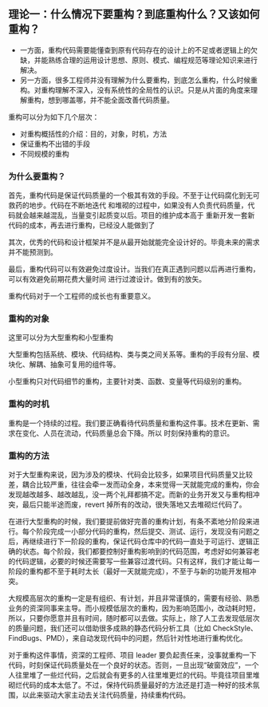## 理论一：什么情况下要重构？到底重构什么？又该如何重构？
- 一方面，重构代码需要能懂查到原有代码存在的设计上的不足或者逻辑上的欠缺，并能熟练合理的运用设计思想、原则、模式、编程规范等理论知识来进行解决。
- 另一方面，很多工程师并没有理解为什么要重构，到底怎么重构，什么时候重构。对重构理解不深入，没有系统性的全局性的认识。只是从片面的角度来理解重构，想到哪盖哪，并不能全面改善代码质量。

重构可以分为如下几个层次：
- 对重构概括性的介绍：目的，对象，时机，方法
- 保证重构不出错的手段
- 不同规模的重构

### 为什么要重构？
首先，重构代码是保证代码质量的一个极其有效的手段。不至于让代码腐化到无可救药的地步。代码在不断地迭代
和堆砌的过程中，如果没有人负责代码质量，代码就会越来越混乱，当量变引起质变以后。项目的维护成本高于
重新开发一套新代码的成本，再去进行重构，已经没人能做到了

其次，优秀的代码和设计框架并不是从最开始就能完全设计好的。毕竟未来的需求并不能预测到。

最后，重构代码可以有效避免过度设计。当我们在真正遇到问题以后再进行重构，可以有效避免前期花费大量时间
进行过渡设计。做到有的放矢。

重构代码对于一个工程师的成长也有重要意义。

### 重构的对象
这里可以分为大型重构和小型重构

大型重构包括系统、模块、代码结构、类与类之间关系等。重构的手段有分层、模块化、解耦、抽象可复用的组件等。

小型重构只对代码细节的重构，主要针对类、函数、变量等代码级别的重构。

### 重构的时机
重构是一个持续的过程。我们要正确看待代码质量和重构这件事。技术在更新、需求在变化、人员在流动，代码质量总会下降。所以
时刻保持重构的意识。

### 重构的方法
对于大型重构来说，因为涉及的模块、代码会比较多，如果项目代码质量又比较差，耦合比较严重，往往会牵一发而动全身，本来觉得一天就能完成的重构，你会发现越改越多、越改越乱，没一两个礼拜都搞不定。而新的业务开发又与重构相冲突，最后只能半途而废，revert 掉所有的改动，很失落地又去堆砌烂代码了。

在进行大型重构的时候，我们要提前做好完善的重构计划，有条不紊地分阶段来进行。每个阶段完成一小部分代码的重构，然后提交、测试、运行，发现没有问题之后，再继续进行下一阶段的重构，保证代码仓库中的代码一直处于可运行、逻辑正确的状态。每个阶段，我们都要控制好重构影响到的代码范围，考虑好如何兼容老的代码逻辑，必要的时候还需要写一些兼容过渡代码。只有这样，我们才能让每一阶段的重构都不至于耗时太长（最好一天就能完成），不至于与新的功能开发相冲突。

大规模高层次的重构一定是有组织、有计划，并且非常谨慎的，需要有经验、熟悉业务的资深同事来主导。而小规模低层次的重构，因为影响范围小，改动耗时短，所以，只要你愿意并且有时间，随时都可以去做。实际上，除了人工去发现低层次的质量问题，我们还可以借助很多成熟的静态代码分析工具（比如 CheckStyle、FindBugs、PMD），来自动发现代码中的问题，然后针对性地进行重构优化。

对于重构这件事情，资深的工程师、项目 leader 要负起责任来，没事就重构一下代码，时刻保证代码质量处在一个良好的状态。否则，一旦出现“破窗效应”，一个人往里堆了一些烂代码，之后就会有更多的人往里堆更烂的代码。毕竟往项目里堆砌烂代码的成本太低了。不过，保持代码质量最好的方法还是打造一种好的技术氛围，以此来驱动大家主动去关注代码质量，持续重构代码。